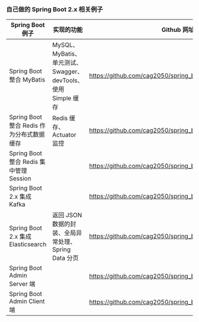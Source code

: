 ### 自己做的 Spring Boot 2.x 相关例子

Spring Boot 例子 | 实现的功能 |  Github 网址
--- | --- | ---
Spring Boot 整合 MyBatis | MySQL、MyBatis、单元测试、Swagger、devTools、使用 Simple 缓存 | https://github.com/cag2050/spring_boot_mysql_mybatis_demo
Spring Boot 整合 Redis 作为分布式数据缓存 | Redis 缓存、Actuator 监控 | https://github.com/cag2050/spring_boot_cache_redis_demo
Spring Boot 整合 Redis 集中管理Session |  | https://github.com/cag2050/spring_boot_session_redis_demo
Spring Boot 2.x 集成 Kafka |  | https://github.com/cag2050/spring_boot_kafka_demo
Spring Boot 2.x 集成 Elasticsearch | 返回 JSON 数据的封装、全局异常处理、Spring Data 分页 | https://github.com/cag2050/spring_boot_elasticsearch_demo
Spring Boot Admin Server 端 |  | https://github.com/cag2050/spring_boot_admin_server_demo
Spring Boot Admin Client 端 |  | https://github.com/cag2050/spring_boot_admin_client_demo

